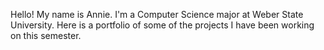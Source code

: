 Hello! My name is Annie. I'm a Computer Science major at Weber State University. Here is a portfolio of some of the projects I have been working on this semester. 
